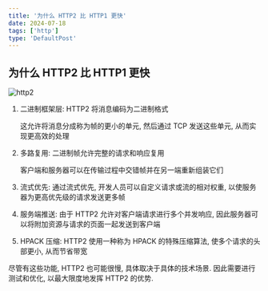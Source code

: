 ```yaml
---
title: '为什么 HTTP2 比 HTTP1 更快'
date: 2024-07-18
tags: ['http']
type: 'DefaultPost'
---
```


## 为什么 HTTP2 比 HTTP1 更快

![http2](https://cdn.jsdelivr.net/gh/Viskeyy/uPic@master/uPic/0718-P5LaLy.jpg)

1. 二进制框架层: HTTP2 将消息编码为二进制格式

    这允许将消息分成称为帧的更小的单元, 然后通过 TCP 发送这些单元, 从而实现更高效的处理
2. 多路复用: 二进制帧允许完整的请求和响应复用

    客户端和服务器可以在传输过程中交错帧并在另一端重新组装它们
3. 流式优先: 通过流式优先, 开发人员可以自定义请求或流的相对权重, 以使服务器为更高优先级的请求发送更多帧
4. 服务端推送: 由于 HTTP2 允许对客户端请求进行多个并发响应, 因此服务器可以将附加资源与请求的页面一起发送到客户端
5. HPACK 压缩: HTTP2 使用一种称为 HPACK 的特殊压缩算法, 使多个请求的头部更小, 从而节省带宽

尽管有这些功能, HTTP2 也可能很慢, 具体取决于具体的技术场景. 因此需要进行测试和优化, 以最大限度地发挥 HTTP2 的优势.
